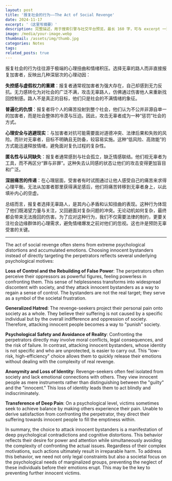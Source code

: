 ```yaml
---
layout: post
title: '报复社会的行为——The Act of Social Revenge'
date: 2024-11-17
excerpt: '（这里写摘要）'
description: 完整描述，用于搜索引擎与社交平台预览，最长 160 字，可与 excerpt 一致
image: /media/your-image.webp
thumbnail: /assets/img/thumb.jpg
categories: Notes
tags: 
related_posts: true
---
```


报复社会的行为往往源于极端的心理扭曲和情绪积压。选择无辜的路人而非直接报复加害者，反映出几种深层次的心理动因：

**失控感与虚假权力的重建**：报复者通常视加害者为强大存在，自己却感到无力反抗。无力感转化为对社会的广泛不满，攻击无辜路人，仿佛通过伤害他人来重新找回控制感。路人不是真正的目标，他们只是社会的不满情绪的象征。

**普遍化的仇恨**：报复者将个人的痛苦投射到整个社会，他们认为不公并非源自单一的加害者，而是社会整体的冷漠与压迫。因此，攻击无辜者成为一种“惩罚”社会的方式。

**心理安全与逃避现实**：与加害者对抗可能需要面对道德冲突、法律后果和失败的风险。而针对无辜者，目标不明确且无防备，较容易实施。这种“低风险、高效能”的方式能迅速释放情绪，避免面对复仇过程的复杂性。

**匿名性与认同缺失**：报复者通常感到与社会孤立，缺乏情感联结。他们视无辜者为工具，而不再区分“罪与非罪”。这种失去认同感的状态让他们的攻击变得更加盲目和广泛。

**深层痛苦的传递**：在心理层面，受害者有时试图通过让他人感受自己的痛苦来求得心理平衡。无法从加害者那里获得满足感后，他们将痛苦转移到无辜者身上，以此填补内心的空虚。

总结而言，报复者选择无辜路人，是其内心矛盾和认知扭曲的表现。这种行为体现了他们既渴望力量与关注，又回避面对复杂问题的冲突。无论动机如何复杂，最终都会带来无法挽回的伤害。为了应对这种行为，我们不仅需要法律的制约，更要关注社会边缘群体的心理需求，避免情绪爆发之前对他们的忽视。这也许是预防无辜受害的关键。

---

The act of social revenge often stems from extreme psychological distortions and accumulated emotions. Choosing innocent bystanders instead of directly targeting the perpetrators reflects several underlying psychological motives:

**Loss of Control and the Rebuilding of False Power**: The perpetrators often perceive their oppressors as powerful figures, feeling powerless in confronting them. This sense of helplessness transforms into widespread discontent with society, and they attack innocent bystanders as a way to regain a sense of control. The bystanders are not the real target; they serve as a symbol of the societal frustration.

**Generalized Hatred**: The revenge-seekers project their personal pain onto society as a whole. They believe their suffering is not caused by a specific individual but by the overall indifference and oppression of society. Therefore, attacking innocent people becomes a way to "punish" society.

**Psychological Safety and Avoidance of Reality**: Confronting the perpetrators directly may involve moral conflicts, legal consequences, and the risk of failure. In contrast, attacking innocent bystanders, whose identity is not specific and who are unprotected, is easier to carry out. This "low-risk, high-efficiency" choice allows them to quickly release their emotions without dealing with the complexity of real revenge.

**Anonymity and Loss of Identity**: Revenge-seekers often feel isolated from society and lack emotional connections with others. They view innocent people as mere instruments rather than distinguishing between the "guilty" and the "innocent." This loss of identity leads them to act blindly and indiscriminately.

**Transference of Deep Pain**: On a psychological level, victims sometimes seek to achieve balance by making others experience their pain. Unable to derive satisfaction from confronting the perpetrator, they direct their suffering towards innocent people to fill the emptiness within.

In summary, the choice to attack innocent bystanders is a manifestation of deep psychological contradictions and cognitive distortions. This behavior reflects their desire for power and attention while simultaneously avoiding the complexity of confronting the actual issues. Regardless of their complex motivations, such actions ultimately result in irreparable harm. To address this behavior, we need not only legal constraints but also a societal focus on the psychological needs of marginalized groups, preventing the neglect of these individuals before their emotions erupt. This may be the key to preventing further innocent victims.